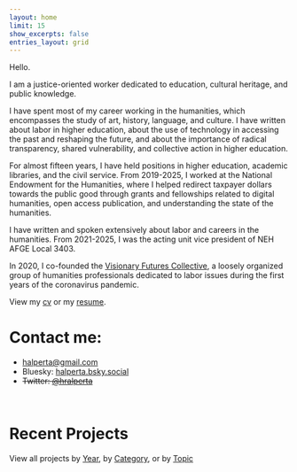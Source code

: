 ```yaml
---
layout: home
limit: 15
show_excerpts: false
entries_layout: grid
---
```


Hello. 

I am a justice-oriented worker dedicated to education, cultural heritage, and public knowledge. 

I have spent most of my career working in the humanities, which encompasses the study of art, history, language, and culture. I have written about labor in higher education, about the use of technology in accessing the past and reshaping the future, and about the importance of radical transparency, shared vulnerability, and collective action in higher education.

For almost fifteen years, I have held positions in higher education, academic libraries, and the civil service. From 2019-2025, I worked at the National Endowment for the Humanities, where I helped redirect taxpayer dollars towards the public good through grants and fellowships related to digital humanities, open access publication, and understanding the state of the humanities.

I have written and spoken extensively about labor and careers in the humanities. From 2021-2025, I was the acting unit vice president of NEH AFGE Local 3403. 

In 2020, I co-founded the [Visionary Futures Collective](https://visionary-futures-collective.github.io/), a loosely organized group of humanities professionals dedicated to labor issues during the first years of the coronavirus pandemic.

View my [cv](/pdf/halperta_cv.pdf) or my [resume](/pdf/halperta_resume.pdf).

# Contact me: 
- halperta@gmail.com
- Bluesky: [halperta.bsky.social](https://bsky.app/profile/halperta.bsky.social)
- <del>Twitter: [@hralperta](https://twitter.com/hralperta/) </del>
<br>

# Recent Projects
View all projects by [Year](/projects/), by [Category](/categories/), or by [Topic](/tags/)
<br>
